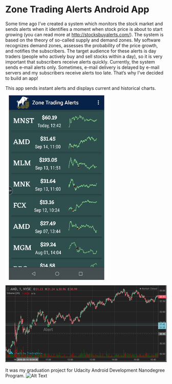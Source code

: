 # Zone Trading Alerts Android App

Some time ago I’ve created a system which monitors the stock market and sends alerts when it identifies a moment when stock price is about to start growing (you can read more at http://stocksbuyalerts.com/). The system is based on the theory of so-called supply and demand zones. My software recognizes demand zones, assesses the probability of the price growth, and notifies the subscribers. The target audience for these alerts is day traders (people who actively buy and sell stocks within a day), so it is very important that subscribers receive alerts quickly. 
Currently, the system sends e-mail alerts only. Sometimes, e-mail delivery is delayed by e-mail servers and my subscribers receive alerts too late. That’s why I’ve decided to build an app!

This app sends instant alerts and displays current and historical charts.  

![Alt Text](https://github.com/alex01001/Capstone-Project/blob/master/stock_list.gif)


![Alt Text](https://github.com/alex01001/Capstone-Project/blob/master/chart.PNG)


It was my graduation project for Udacity Android Development Nanodegree Program.
![Alt Text](https://github.com/alex01001/Zone-Trading-Alerts-Android-App/blob/master/Certificate.PNG)

